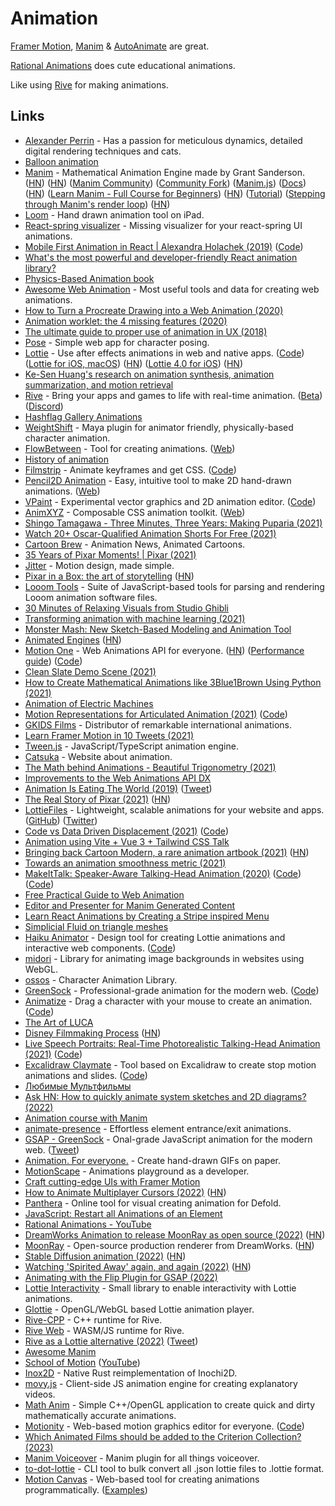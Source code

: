 # Animation

[Framer Motion](https://www.framer.com/motion/), [Manim](https://github.com/Elteoremadebeethoven/AnimationsWithManim) & [AutoAnimate](https://auto-animate.formkit.com/) are great.

[Rational Animations](https://www.youtube.com/c/RationalAnimations/videos) does cute educational animations.

Like using [Rive](rive.md) for making animations.

## Links

- [Alexander Perrin](https://alexanderperrin.com.au/) - Has a passion for meticulous dynamics, detailed digital rendering techniques and cats.
- [Balloon animation](https://alexanderperrin.com.au/triangles/ballooning/)
- [Manim](https://github.com/3b1b/manim) - Mathematical Animation Engine made by Grant Sanderson. ([HN](https://news.ycombinator.com/item?id=24926947)) ([HN](https://news.ycombinator.com/item?id=26498527)) ([Manim Community](https://www.manim.community/)) ([Community Fork](https://github.com/ManimCommunity/manim)) ([Manim.js](https://github.com/JazonJiao/Manim.js)) ([Docs](https://3b1b.github.io/manim/index.html)) ([HN](https://news.ycombinator.com/item?id=28245277)) ([Learn Manim - Full Course for Beginners](https://www.youtube.com/watch?v=KHGoFDB-raE)) ([HN](https://news.ycombinator.com/item?id=30658390)) ([Tutorial](https://www.youtube.com/watch?v=vUIfNN6Bs_4)) ([Stepping through Manim's render loop](https://www.youtube.com/watch?v=yKCwh-X5Ckg)) ([HN](https://news.ycombinator.com/item?id=31636657))
- [Loom](https://iorama.studio/looom) - Hand drawn animation tool on iPad.
- [React-spring visualizer](https://react-spring-visualizer.com/) - Missing visualizer for your react-spring UI animations.
- [Mobile First Animation in React | Alexandra Holachek (2019)](https://www.youtube.com/watch?v=laPsceJ4tTY) ([Code](https://github.com/aholachek/mobile-first-animation))
- [What's the most powerful and developer-friendly React animation library?](https://github.com/aholachek/react-animation-comparison)
- [Physics-Based Animation book](https://iphys.wordpress.com/2020/01/12/free-textbook-physics-based-animation/)
- [Awesome Web Animation](https://github.com/sergey-pimenov/awesome-web-animation) - Most useful tools and data for creating web animations.
- [How to Turn a Procreate Drawing into a Web Animation (2020)](https://css-tricks.com/how-to-turn-a-procreate-drawing-into-a-web-animation/)
- [Animation worklet: the 4 missing features (2020)](https://inventingwithmonster.io/20200203-animationworklet-the-missing-pieces/)
- [The ultimate guide to proper use of animation in UX (2018)](https://uxdesign.cc/the-ultimate-guide-to-proper-use-of-animation-in-ux-10bd98614fa9)
- [Pose](https://galshir.com/pose/) - Simple web app for character posing.
- [Lottie](http://airbnb.io/lottie/#/) - Use after effects animations in web and native apps. ([Code](https://github.com/airbnb/lottie)) ([Lottie for iOS, macOS](https://github.com/airbnb/lottie-ios)) ([HN](https://news.ycombinator.com/item?id=29634114)) ([Lottie 4.0 for iOS](https://medium.com/airbnb-engineering/announcing-lottie-4-0-for-ios-d4d226862a54)) ([HN](https://news.ycombinator.com/item?id=33886673))
- [Ke-Sen Huang's research on animation synthesis, animation summarization, and motion retrieval](https://kesen.realtimerendering.com/)
- [Rive](https://rive.app/) - Bring your apps and games to life with real-time animation. ([Beta](https://beta.rive.app/)) ([Discord](https://discord.com/invite/FGjmaTr))
- [Hashflag Gallery Animations](https://hashflaggallery.com/)
- [WeightShift](https://weightshift.io/) - Maya plugin for animator friendly, physically-based character animation.
- [FlowBetween](https://github.com/Logicalshift/flowbetween) - Tool for creating animations. ([Web](https://flowbetween.app/))
- [History of animation](https://history-of-animation.webflow.io/)
- [Filmstrip](https://filmstrip.berryscript.com/) - Animate keyframes and get CSS. ([Code](https://github.com/barhatsor/filmstrip))
- [Pencil2D Animation](https://github.com/pencil2d/pencil) - Easy, intuitive tool to make 2D hand-drawn animations. ([Web](https://www.pencil2d.org/))
- [VPaint](https://www.vpaint.org/) - Experimental vector graphics and 2D animation editor. ([Code](https://github.com/dalboris/vpaint))
- [AnimXYZ](https://github.com/ingram-projects/animxyz) - Composable CSS animation toolkit. ([Web](https://animxyz.com/))
- [Shingo Tamagawa - Three Minutes, Three Years: Making Puparia (2021)](https://www.youtube.com/watch?v=VKsG3E7TLl4)
- [Watch 20+ Oscar-Qualified Animation Shorts For Free (2021)](https://www.cartoonbrew.com/awards/watch-at-least-15-oscar-qualified-animation-shorts-for-free-online-201173.html)
- [Cartoon Brew](https://www.cartoonbrew.com/) - Animation News, Animated Cartoons.
- [35 Years of Pixar Moments! | Pixar (2021)](https://www.youtube.com/watch?v=X3AcXraOW_k)
- [Jitter](https://jitter.video/) - Motion design, made simple.
- [Pixar in a Box: the art of storytelling](https://www.khanacademy.org/humanities/hass-storytelling/storytelling-pixar-in-a-box) ([HN](https://news.ycombinator.com/item?id=26163982))
- [Looom Tools](https://github.com/mattdesl/looom-tools) - Suite of JavaScript-based tools for parsing and rendering Looom animation software files.
- [30 Minutes of Relaxing Visuals from Studio Ghibli](https://www.youtube.com/watch?v=z9Ug-3qhrwY)
- [Transforming animation with machine learning (2021)](https://medium.com/embarkstudios/transforming-animation-with-machine-learning-27ac694590c)
- [Monster Mash: New Sketch-Based Modeling and Animation Tool](https://github.com/google/monster-mash)
- [Animated Engines](http://animatedengines.com/) ([HN](https://news.ycombinator.com/item?id=26368939))
- [Motion One](https://motion.dev/) - Web Animations API for everyone. ([HN](https://news.ycombinator.com/item?id=28616043)) ([Performance guide](https://motion.dev/guides/performance)) ([Code](https://github.com/motiondivision/motionone))
- [Clean Slate Demo Scene (2021)](https://www.youtube.com/watch?v=O3T1-nadehU)
- [How to Create Mathematical Animations like 3Blue1Brown Using Python (2021)](https://towardsdatascience.com/how-to-create-mathematical-animations-like-3blue1brown-using-python-f571fb9da3d1)
- [Animation of Electric Machines](http://people.ece.umn.edu/users/riaz/animations/listanimations.html)
- [Motion Representations for Articulated Animation (2021)](https://arxiv.org/abs/2104.11280) ([Code](https://github.com/snap-research/articulated-animation))
- [GKIDS Films](https://gkids.com/) - Distributor of remarkable international animations.
- [Learn Framer Motion in 10 Tweets (2021)](https://twitter.com/willjohnsonio/status/1396857844973064202)
- [Tween.js](https://github.com/tweenjs/tween.js) - JavaScript/TypeScript animation engine.
- [Catsuka](https://www.catsuka.com/) - Website about animation.
- [The Math behind Animations - Beautiful Trigonometry (2021)](https://www.youtube.com/watch?v=-lF7sSTelOg)
- [Improvements to the Web Animations API DX](https://motion.dev/guides/waapi-improvements)
- [Animation Is Eating The World (2019)](http://www.michaeldempsey.me/animation/) ([Tweet](https://twitter.com/mhdempsey/status/1151533880412909570))
- [The Real Story of Pixar (2021)](https://spectrum.ieee.org/the-real-story-of-pixar) ([HN](https://news.ycombinator.com/item?id=28053810))
- [LottieFiles](https://lottiefiles.com/) - Lightweight, scalable animations for your website and apps. ([GitHub](https://github.com/LottieFiles)) ([Twitter](https://twitter.com/LottieFiles))
- [Code vs Data Driven Displacement (2021)](https://theorangeduck.com/page/code-vs-data-driven-displacement) ([Code](https://github.com/orangeduck/Motion-Matching))
- [Animation using Vite + Vue 3 + Tailwind CSS Talk](https://github.com/callumacrae/animation-talk-demo)
- [Bringing back Cartoon Modern, a rare animation artbook (2021)](https://animationobsessive.substack.com/p/our-treat-to-you) ([HN](https://news.ycombinator.com/item?id=29075386))
- [Towards an animation smoothness metric (2021)](https://web.dev/smoothness/)
- [MakeItTalk: Speaker-Aware Talking-Head Animation (2020)](https://people.umass.edu/~yangzhou/MakeItTalk/) ([Code](https://github.com/czczup/URST)) ([Code](https://github.com/adobe-research/MakeItTalk))
- [Free Practical Guide to Web Animation](https://tilda.education/en/web-animation-course)
- [Editor and Presenter for Manim Generated Content](https://github.com/ManimCommunity/manim_editor)
- [Learn React Animations by Creating a Stripe inspired Menu](https://www.mikealche.com/software-development/learn-react-animations-by-creating-a-stripe-inspired-menu)
- [Simplicial Fluid on triangle meshes](https://yhesper.github.io/projects/2_project_simpfluid/)
- [Haiku Animator](https://www.haikuanimator.com/) - Design tool for creating Lottie animations and interactive web components. ([Code](https://github.com/HaikuTeam/animator))
- [midori](https://github.com/aeroheim/midori) - Library for animating image backgrounds in websites using WebGL.
- [ossos](https://github.com/sketchpunklabs/ossos) - Character Animation Library.
- [GreenSock](https://greensock.com/) - Professional-grade animation for the modern web. ([Code](https://github.com/greensock/GSAP))
- [Animatize](https://animatize.com/) - Drag a character with your mouse to create an animation. ([Code](https://github.com/panphora/animatize))
- [The Art of LUCA](https://disney-studios-awards.s3.amazonaws.com/luca/books/flipH45pEt23wR/index.html)
- [Disney Filmmaking Process](https://disneyanimation.com/process/) ([HN](https://news.ycombinator.com/item?id=30241966))
- [Live Speech Portraits: Real-Time Photorealistic Talking-Head Animation (2021)](https://arxiv.org/abs/2109.10595) ([Code](https://github.com/YuanxunLu/LiveSpeechPortraits))
- [Excalidraw Claymate](https://dai-shi.github.io/excalidraw-claymate/) - Tool based on Excalidraw to create stop motion animations and slides. ([Code](https://github.com/dai-shi/excalidraw-claymate))
- [Любимые Мультфильмы](https://twitter.com/sienduk/status/1495706117489446916)
- [Ask HN: How to quickly animate system sketches and 2D diagrams? (2022)](https://news.ycombinator.com/item?id=30631993)
- [Animation course with Manim](https://github.com/Elteoremadebeethoven/AnimationsWithManim)
- [animate-presence](https://github.com/natemoo-re/animate-presence) - Effortless element entrance/exit animations.
- [GSAP - GreenSock](https://greensock.com/gsap/) - Onal-grade JavaScript animation for the modern web. ([Tweet](https://twitter.com/cassiecodes/status/1512367969703444481))
- [Animation. For everyone.](https://www.eatmy.art/) - Create hand-drawn GIFs on paper.
- [MotionScape](https://github.com/GetStream/motionscape-app) - Animations playground as a developer.
- [Craft cutting-edge UIs with Framer Motion](https://samselikoff.com/framer-motion-course)
- [How to Animate Multiplayer Cursors (2022)](https://liveblocks.io/blog/how-to-animate-multiplayer-cursors) ([HN](https://news.ycombinator.com/item?id=31987713))
- [Panthera](https://github.com/Insality/panthera-editor) - Online tool for visual creating animation for Defold.
- [JavaScript: Restart all Animations of an Element](https://www.bram.us/2022/07/20/javascript-restart-all-animations-of-an-element/)
- [Rational Animations - YouTube](https://www.youtube.com/c/RationalAnimations/videos)
- [DreamWorks Animation to release MoonRay as open source (2022)](https://www.awn.com/news/dreamworks-animation-release-moonray-open-source) ([HN](https://news.ycombinator.com/item?id=32357470))
- [MoonRay](https://openmoonray.org/) - Open-source production renderer from DreamWorks. ([HN](https://news.ycombinator.com/item?id=32450386))
- [Stable Diffusion animation (2022)](https://replicate.com/andreasjansson/stable-diffusion-animation) ([HN](https://news.ycombinator.com/item?id=32658408))
- [Watching 'Spirited Away' again, and again (2022)](https://www.theatlantic.com/culture/archive/2022/09/rewatching-spirited-away-hayao-miyazaki/671486/) ([HN](https://news.ycombinator.com/item?id=32918849))
- [Animating with the Flip Plugin for GSAP (2022)](https://ryanmulligan.dev/blog/gsap-flip-cart/)
- [Lottie Interactivity](https://github.com/LottieFiles/lottie-interactivity) - Small library to enable interactivity with Lottie animations.
- [Glottie](https://github.com/LottieFiles/glottie) - OpenGL/WebGL based Lottie animation player.
- [Rive-CPP](https://github.com/rive-app/rive-cpp) - C++ runtime for Rive.
- [Rive Web](https://github.com/rive-app/rive-wasm) - WASM/JS runtime for Rive.
- [Rive as a Lottie alternative (2022)](https://rive.app/blog/rive-as-a-lottie-alternative) ([Tweet](https://twitter.com/guidorosso/status/1582086637328031745))
- [Awesome Manim](https://github.com/ManimCommunity/awesome-manim)
- [School of Motion](https://www.schoolofmotion.com/) ([YouTube](https://www.youtube.com/@schoolofmotion/videos))
- [Inox2D](https://github.com/Inochi2D/inox2d) - Native Rust reimplementation of Inochi2D.
- [movy.js](https://github.com/rossning92/movy) - Client-side JS animation engine for creating explanatory videos.
- [Math Anim](https://github.com/ambrosiogabe/MathAnimation) - Simple C++/OpenGL application to create quick and dirty mathematically accurate animations.
- [Motionity](https://www.motionity.app/) - Web-based motion graphics editor for everyone. ([Code](https://github.com/alyssaxuu/motionity))
- [Which Animated Films should be added to the Criterion Collection? (2023)](https://www.reddit.com/r/criterion/comments/10ib9h2/which_animated_films_should_be_added_to_the/)
- [Manim Voiceover](https://github.com/ManimCommunity/manim-voiceover) - Manim plugin for all things voiceover.
- [to-dot-lottie](https://github.com/theapache64/to-dot-lottie) - CLI tool to bulk convert all .json lottie files to .lottie format.
- [Motion Canvas](https://github.com/motion-canvas/motion-canvas) - Web-based tool for creating animations programmatically. ([Examples](https://github.com/motion-canvas/examples))

